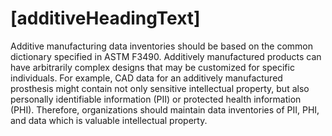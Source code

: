 # [additiveHeadingText]

Additive manufacturing data inventories should be based on the 
common dictionary specified in ASTM F3490. Additively manufactured products can have 
arbitrarily complex designs that may be customized for specific individuals. For example, 
CAD data for an additively manufactured prosthesis 
might contain not only sensitive intellectual property, but also personally identifiable 
information (PII) or protected health information (PHI). Therefore, organizations should maintain data 
inventories of PII, PHI, and data which is valuable intellectual property.